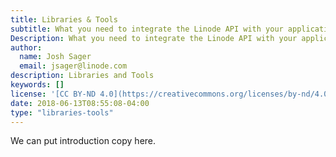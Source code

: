 ```yaml
---
title: Libraries & Tools
subtitle: What you need to integrate the Linode API with your application
Description: What you need to integrate the Linode API with your application
author:
  name: Josh Sager
  email: jsager@linode.com
description: Libraries and Tools
keywords: []
license: '[CC BY-ND 4.0](https://creativecommons.org/licenses/by-nd/4.0)'
date: 2018-06-13T08:55:08-04:00
type: "libraries-tools"
---
```

We can put introduction copy here.
